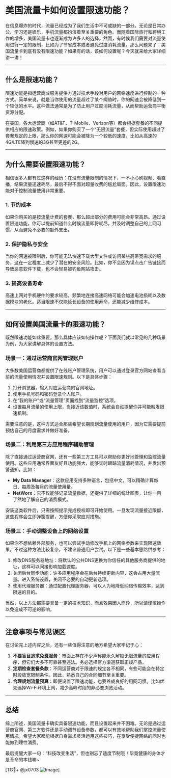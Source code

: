 # 美国流量卡如何设置限速功能？

在信息爆炸的时代，流量已经成为了我们生活中不可或缺的一部分。无论是日常办公、学习还是娱乐，手机流量都扮演着至关重要的角色。而随着国际旅行和跨境工作的增多，美国流量卡也逐渐成为许多人的选择。然而，有时候我们需要对流量使用进行一定的限制，比如为了节省成本或者避免过度消耗流量。那么问题来了：美国流量卡到底有没有限速功能？如果有的话，该如何设置呢？今天就来给大家详细讲一讲！

---

## 什么是限速功能？

限速功能是指运营商或服务提供方通过技术手段对用户的网络速度进行控制的一种方式。简单来说，就是当你使用的流量超过了某个阈值时，你的网速会被降低到一个较低的水平。这种做法通常是为了防止用户过度消耗流量，从而帮助运营商平衡资源分配。

在美国，各大运营商（如AT&T、T-Mobile、Verizon等）都会根据套餐的不同提供相应的限速政策。例如，如果你购买了一个“无限流量”套餐，但实际使用超过了套餐规定的上限，那么你的网速可能会被降为一个较低的速度，比如从高速的4G/LTE降到慢速的3G甚至更差的2G。

---

## 为什么需要设置限速功能？

相信很多人都有过这样的经历：在没有流量限制的情况下，一不小心刷视频、看直播，结果流量迅速耗尽，最后不得不面对超量收费的尴尬局面。因此，设置限速功能对于控制流量使用非常重要。

### 1. **节约成本**
   如果你购买的是按流量计费的套餐，那么超出部分的费用可能会非常高昂。通过设置限速功能，你可以提前知道什么时候流量即将耗尽，并及时调整自己的上网习惯，从而避免不必要的额外支出。

### 2. **保护隐私与安全**
   当你的网速被限制后，你可能无法快速下载大型文件或访问某些高带宽需求的服务，这在一定程度上减少了潜在的安全风险。比如，你不会因为误点击广告链接而导致恶意软件下载，也不会轻易被钓鱼网站攻击。

### 3. **提高设备寿命**
   高速上网对手机硬件的要求较高，频繁地连接高速网络可能会加速电池损耗以及数据模块的老化。适当限速不仅能延长设备的使用寿命，还能减少维修成本。

---

## 如何设置美国流量卡的限速功能？

既然限速功能如此重要，那么具体应该如何操作呢？下面我们就以常见的几种场景为例，为大家讲解具体的设置方法。

### 场景一：通过运营商官网管理账户

大多数美国运营商都提供了在线账户管理系统，用户可以通过登录官方网站查看当前的流量使用情况并设置限速规则。以下是具体步骤：

1. 打开浏览器，输入对应运营商的官网地址。
2. 使用手机号码和密码登录个人账户。
3. 在“我的账户”或“流量管理”页面找到“流量监控”选项。
4. 设置每月流量的使用上限，当接近该数值时，系统会自动提醒你并可能触发限速机制。

需要注意的是，这种方式适合那些希望长期规划流量使用的用户，因为它需要提前预估自己的月度需求并做好准备。

### 场景二：利用第三方应用程序辅助管理

除了直接通过运营商官网，还有一些第三方工具可以帮助你更好地管理和监控流量使用。这些应用通常界面友好且功能强大，能够实时跟踪流量消耗情况，并发出预警通知。比如：

- **My Data Manager**：这款应用支持多种语言，包括中文，可以精确计算每日、每周及每月的流量使用量。
- **NetWorx**：它不仅能够记录流量数据，还提供了详细的统计图表，让你一目了然地了解自己的消费模式。

安装这类软件后，只需按照提示完成授权即可开始使用。一旦发现流量接近限额，这些程序会立即弹窗提醒，方便你采取应对措施。

### 场景三：手动调整设备上的网络设置

如果你不想依赖外部服务，也可以尝试手动修改手机上的网络参数来实现限速效果。不过这种方法比较复杂，不建议普通用户尝试。以下是一些基本思路供参考：

1. 修改DNS服务器地址：将默认的公共DNS更换为你信任的其他服务商提供的地址，这样可以间接影响加载速度。
2. 关闭后台同步功能：许多应用程序会在后台持续更新内容，这会占用大量流量。进入系统设置，关闭不必要的自动更新选项。
3. 使用代理服务器：通过配置代理服务器，可以人为地降低网络传输效率，达到限速的目的。

当然，以上方法都需要具备一定的技术知识，而且效果因人而异，所以请谨慎操作以免造成不可逆的影响。

---

## 注意事项与常见误区

在讨论完上述内容之后，还有一些值得注意的地方希望大家牢记于心：

1. **不要盲目追求免费服务**：市面上存在不少声称能永久解锁无限流量的应用程序，但它们大多不可靠甚至违法。务必选择官方渠道获取正规产品。
2. **定期检查套餐条款**：不同运营商对于限速的规定各不相同，有些可能会在特定时段放宽限制条件。因此，熟悉自己的合同细节至关重要。
3. **合理规划流量预算**：即便设置了限速功能，也要养成良好的用网习惯。比如优先选择Wi-Fi环境上网，减少高峰时段的非必要浏览活动。

---

## 总结

综上所述，美国流量卡确实具备限速功能，而且设置起来并不困难。无论是通过运营商官网、第三方软件还是手动调节设备参数，都可以有效地帮助我们掌控流量使用情况。希望大家都能根据自身需求灵活运用这些技巧，在享受便捷网络的同时也能做到理性消费。

最后提醒大家一句：“科技改变生活”，但也别忘了适度节制哦！毕竟健康的身体才是革命的本钱嘛~

[TG💪+ @jx0703 ![Image](https://github.com/user-attachments/assets/dbca1d08-cadb-493c-b0ec-ad6f7a83f270)]